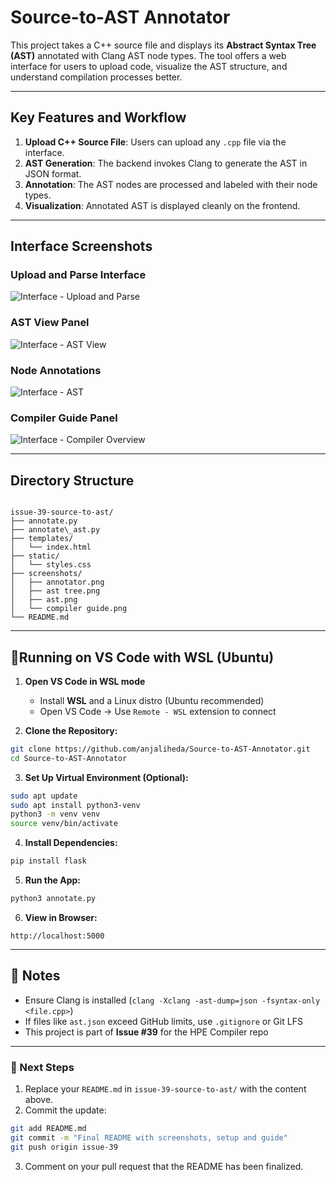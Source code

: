 # Source-to-AST Annotator

This project takes a C++ source file and displays its **Abstract Syntax Tree (AST)** annotated with Clang AST node types. The tool offers a web interface for users to upload code, visualize the AST structure, and understand compilation processes better.

---

## Key Features and Workflow

1. **Upload C++ Source File**: Users can upload any `.cpp` file via the interface.
2. **AST Generation**: The backend invokes Clang to generate the AST in JSON format.
3. **Annotation**: The AST nodes are processed and labeled with their node types.
4. **Visualization**: Annotated AST is displayed cleanly on the frontend.

---

## Interface Screenshots

### Upload and Parse Interface
![Interface - Upload and Parse](screenshots/annotator.png)

### AST View Panel
![Interface - AST View](screenshots/ast%20tree.png)

### Node Annotations
![Interface - AST](screenshots/ast.png)

### Compiler Guide Panel
![Interface - Compiler Overview](screenshots/compiler%20guide.png)

---

## Directory Structure

```

issue-39-source-to-ast/
├── annotate.py
├── annotate\_ast.py
├── templates/
│   └── index.html
├── static/
│   └── styles.css
├── screenshots/
│   ├── annotator.png
│   ├── ast tree.png
│   ├── ast.png
│   └── compiler guide.png
└── README.md

````

---

## 🧑Running on VS Code with WSL (Ubuntu)

1. **Open VS Code in WSL mode**  
   - Install **WSL** and a Linux distro (Ubuntu recommended)
   - Open VS Code → Use `Remote - WSL` extension to connect

2. **Clone the Repository:**

```bash
git clone https://github.com/anjaliheda/Source-to-AST-Annotator.git
cd Source-to-AST-Annotator
````

3. **Set Up Virtual Environment (Optional):**

```bash
sudo apt update
sudo apt install python3-venv
python3 -m venv venv
source venv/bin/activate
```

4. **Install Dependencies:**

```bash
pip install flask
```

5. **Run the App:**

```bash
python3 annotate.py
```

6. **View in Browser:**

```
http://localhost:5000
```

---

## 📌 Notes

* Ensure Clang is installed (`clang -Xclang -ast-dump=json -fsyntax-only <file.cpp>`)
* If files like `ast.json` exceed GitHub limits, use `.gitignore` or Git LFS
* This project is part of **Issue #39** for the HPE Compiler repo

---

### 🔄 Next Steps

1. Replace your `README.md` in `issue-39-source-to-ast/` with the content above.
2. Commit the update:

```bash
git add README.md
git commit -m "Final README with screenshots, setup and guide"
git push origin issue-39
````

3. Comment on your pull request that the README has been finalized.



